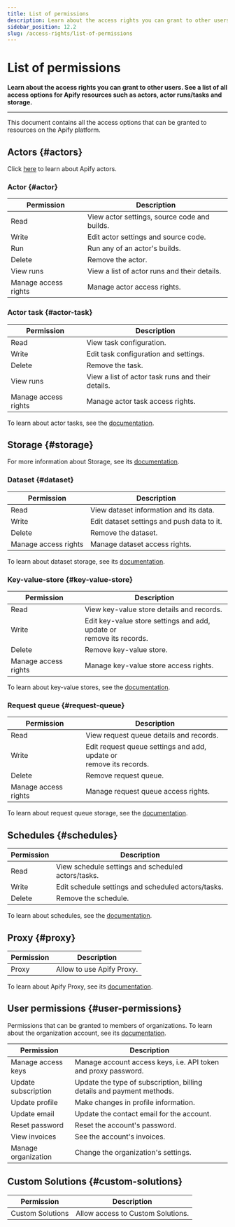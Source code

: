```yaml
---
title: List of permissions
description: Learn about the access rights you can grant to other users. See a list of all access options for Apify resources such as actors, actor runs/tasks and storage.
sidebar_position: 12.2
slug: /access-rights/list-of-permissions
---
```


# List of permissions

**Learn about the access rights you can grant to other users. See a list of all access options for Apify resources such as actors, actor runs/tasks and storage.**

---

This document contains all the access options that can be granted to resources on the Apify platform.

## Actors {#actors}

Click [here](../actors/index.md) to learn about Apify actors.

### Actor {#actor}

| Permission           | Description                                  |
|----------------------|----------------------------------------------|
| Read                 | View actor settings, source code and builds. |
| Write                | Edit actor settings and source code.         |
| Run                  | Run any of an actor's builds.                |
| Delete               | Remove the actor.                            |
| View runs            | View a list of actor runs and their details. |
| Manage access rights | Manage actor access rights.                  |

### Actor task {#actor-task}

| Permission           | Description                                       |
|----------------------|---------------------------------------------------|
| Read                 | View task configuration.                          |
| Write                | Edit task configuration and settings.             |
| Delete               | Remove the task.                                  |
| View runs            | View a list of actor task runs and their details. |
| Manage access rights | Manage actor task access rights.                  |

To learn about actor tasks, see the [documentation](../actors/tasks.md).

## Storage {#storage}

For more information about Storage, see its [documentation](../storage/index.md).

### Dataset {#dataset}

| Permission           | Description                                |
|----------------------|--------------------------------------------|
| Read                 | View dataset information and its data.     |
| Write                | Edit dataset settings and push data to it. |
| Delete               | Remove the dataset.                        |
| Manage access rights | Manage dataset access rights.              |

To learn about dataset storage, see its [documentation](../storage/dataset.md).

### Key-value-store {#key-value-store}

| Permission           | Description                                                                |
|----------------------|----------------------------------------------------------------------------|
| Read                 | View key-value store details and records.                                  |
| Write                | Edit key-value store settings and add, update or <br/> remove its records. |
| Delete               | Remove key-value store.                                                    |
| Manage access rights | Manage key-value store access rights.                                      |

To learn about key-value stores, see the [documentation](../storage/key_value_store.md).

### Request queue {#request-queue}

| Permission           | Description                                                              |
|----------------------|--------------------------------------------------------------------------|
| Read                 | View request queue details and records.                                  |
| Write                | Edit request queue settings and add, update or <br/> remove its records. |
| Delete               | Remove request queue.                                                    |
| Manage access rights | Manage request queue access rights.                                      |

To learn about request queue storage, see the [documentation](../storage/request_queue.md).

## Schedules {#schedules}

| Permission | Description                                        |
|------------|----------------------------------------------------|
| Read       | View schedule settings and scheduled actors/tasks. |
| Write      | Edit schedule settings and scheduled actors/tasks. |
| Delete     | Remove the schedule.                               |

To learn about schedules, see the [documentation](../schedules.md).

## Proxy {#proxy}

| Permission | Description               |
|------------|---------------------------|
| Proxy      | Allow to use Apify Proxy. |

To learn about Apify Proxy, see its [documentation](../proxy/index.md).

## User permissions {#user-permissions}

Permissions that can be granted to members of organizations. To learn about the organization account, see its [documentation](./organization_account/index.md).

| Permission          | Description                                                           |
|---------------------|-----------------------------------------------------------------------|
| Manage access keys  | Manage account access keys, i.e. API token and proxy password.        |
| Update subscription | Update the type of subscription, billing details and payment methods. |
| Update profile      | Make changes in profile information.                                  |
| Update email        | Update the contact email for the account.                             |
| Reset password      | Reset the account's password.                                         |
| View invoices       | See the account's invoices.                                           |
| Manage organization | Change the organization's settings.                                   |

## Custom Solutions {#custom-solutions}

| Permission       | Description                       |
|------------------|-----------------------------------|
| Custom Solutions | Allow access to Custom Solutions. |
